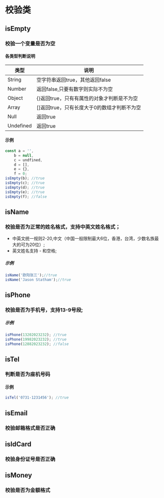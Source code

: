 # 校验类
## isEmpty
### 校验一个变量是否为空
#### 各类型判断说明
|类型|说明|
|----|----|
|String|空字符串返回true，其他返回false|
|Number|返回false,只要有数字则实际不为空|
|Object|{}返回true，只有有属性的对象才判断是不为空|
|Array|[]返回true，只有长度大于0的数组才判断不为空|
|Null|返回true|
|Undefined|返回true|
#### 示例
``` javascript
const a = '',
	b = null,
	c = undfined,
	d = [],
	e = {},
	f = 0;
isEmpty(b); //true
isEmpty(c); //true
isEmpty(d); //true
isEmpty(e); //true
isEmpty(f); //false

```
## isName
### 校验是否为正常的姓名格式，支持中英文姓名格式；<br>
- 中英文统一规则2-20,中文（中国一般限制最大6位，香港，台湾，少数名族最大的可为20位）;
- 英文姓名支持 - 和空格;

##### 示例
``` javascript
isName('欧阳张三');//true
isName('Jason Statham');//true
```
## isPhone
### 校验是否为手机号，支持13-9号段;

##### 示例
``` javascript
isPhone(13202023232); //true
isPhone(19982023232); //true
isPhone(12882023232); //false
```
## isTel
### 判断是否为座机号码

#### 示例
``` javascript
isTel('0731-1231456'); //true
```

## isEmail
### 校验邮箱格式是否正确

## isIdCard
### 校验身份证号是否正确

## isMoney
### 校验是否为金额格式
